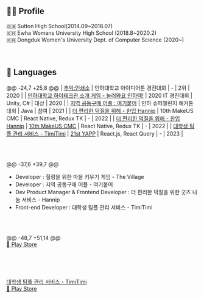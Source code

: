 ## 👩‍💼 Profile

🇬🇧 Sutton High School(2014.09~2018.07)<br/>
🇰🇷 Ewha Womans University High School (2018.8~2020.2)<br/>
🇰🇷 Dongduk Women's University Dept. of Computer Science (2020~) <br/>
<br><br>
## :snail: Languages
@@ -24,7 +25,8 @@
|       [추억:인쇄소](https://drive.google.com/file/d/1kh6ypadoPtBwh9cuYao8iJoTdi9xxj3X/view)       |    인하대학교 아이디어톤 경진대회    |           -            |  2위  | 2020 |
|  [인하대학교 하이테크관 소개 게임 - 놀러와요 인하텍!](https://github.com/rocher71/highTechGhost)  |           2020 IT 경진대회           |       Unity, C#        | 대상  | 2020 |
|             [지역 공동구매 어플 : 여기붙어](https://github.com/7Princesses/ComeHere)              |     인하 슈퍼챌린지 해커톤 대회      |          Java          | 참여  | 2021 |
|               [ 더 편리한 덕질을 위해 - 한입 Hannip](https://github.com/cmc-glory)                |           10th MakeUS CMC            | React Native, Redux TK |   -   | 2022 |
|               [ 더 편리한 덕질을 위해 - 한입 Hannip](https://github.com/cmc-glory)                |           [10th MakeUS CMC](https://www.makeus.in/cmc)            | React Native, Redux TK |   -   | 2022 |
|               [ 대학생 팀플 관리 서비스 - TimiTimi](https://github.com/YAPP-Github/21st-ALL-Rounder-Team-3-Web)               |           [21st YAPP](https://github.com/YAPP-Github)            | React.js, React Query |   -   | 2023 |

<br><br>

@@ -37,6 +39,7 @@
- Developer : 힐링을 위한 마을 키우기 게임 - The Village
- Developer : 지역 공동구매 어플 - 여기붙어
- Dev Product Manager & Frontend Developer : 더 편리한 덕질을 위한 굿즈 나눔 서비스 - Hannip
- Front-end Developer : 대학생 팀플 관리 서비스 - TimiTimi

<br><br>

@@ -48,7 +51,14 @@
<br>
[🔗 Play Store](https://play.google.com/store/apps/details?id=com.hannib)

<br><br>
<br>

[대학생 팀플 관리 서비스 - TimiTimi ](https://github.com/YAPP-Github/21st-ALL-Rounder-Team-3-Web)
<br>
[🔗 Play Store](https://play.google.com/store/apps/details?id=com.yapp.timitimi)

<br>
<br>

